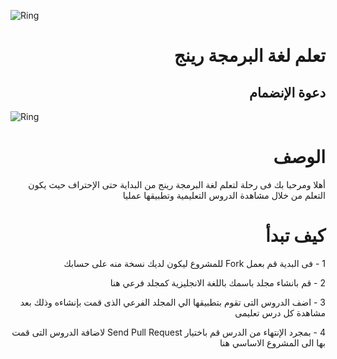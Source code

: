 ﻿![Ring](http://ring-lang.sourceforge.net/thering.jpg)

<div dir="rtl"> <h1> تعلم لغة البرمجة رينج  </h1> </div>


<div dir="rtl"> <h2> دعوة الإنضمام </h2> </div>

![Ring](http://ring-lang.sourceforge.net/ringcourse.jpg)

<div dir="rtl"> <h1> الوصف </h1> </div>

<div dir="rtl">
أهلا ومرحبا بك فى رحلة لتعلم لغة البرمجة رينج من البداية حتى الإحتراف 
حيث يكون التعلم من خلال مشاهدة الدروس التعليمية وتطبيقها عمليا 
</div>

<div dir="rtl"> <h1> كيف تبدأ </h1> </div>

<div dir="rtl">

1 - فى البدية قم بعمل Fork للمشروع ليكون لديك نسخة منه على حسابك


2 - قم بانشاء مجلد باسمك باللغة الانجليزية كمجلد فرعي هنا

3 - اضف الدروس التى تقوم بتطبيقها الي المجلد الفرعي الذى قمت بإنشاءه وذلك بعد مشاهدة كل درس تعليمى

4 - بمجرد الإنتهاء من الدرس قم باختيار  Send Pull Request لاضافة الدروس التى قمت بها الى المشروع الاساسي هنا

</div>


